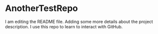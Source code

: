 # AnotherTestRepo
I am editing the README file. Adding some more details about the project description.
I use this repo to learn to interact with GitHub.
